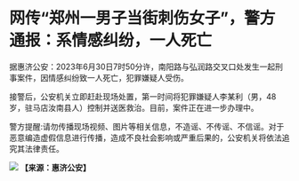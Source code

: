 

# 网传“郑州一男子当街刺伤女子”，警方通报：系情感纠纷，一人死亡

据惠济公安：2023年6月30日7时50分许，南阳路与弘润路交叉口处发生一起刑事案件，因情感纠纷致一人死亡，犯罪嫌疑人受伤。

接警后，公安机关立即赶赴现场处置，第一时间将犯罪嫌疑人李某利（男，48岁，驻马店汝南县人）控制并送医救治。目前，案件正在进一步办理中。

警方提醒:请勿传播现场视频、图片等相关信息，不造谣、不传谣、不信谣。对于恶意编造虚假信息进行传播，造成不良社会影响或严重后果的，公安机关将依法追究其法律责任。

![](https://inews.gtimg.com/om_bt/Oy9zmikNGtnRRXtBJGEaoAsaT5lX1zuL1Hv_yaHTQQe7cAA/1000)
**【来源：惠济公安】**

